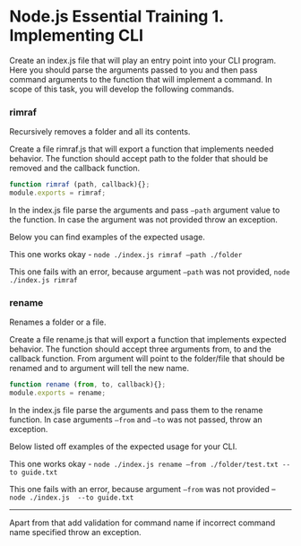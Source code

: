 # Node.js Essential Training 1. Implementing CLI

Create an index.js file that will play an entry point into your CLI program.
Here you should parse the arguments passed to you and then pass command arguments to the function that will implement a command.
In scope of this task, you will develop the following commands.

### rimraf

Recursively removes a folder and all its contents.

Create a file rimraf.js that will export a function that implements needed behavior.
The function should accept path to the folder that should be removed and the callback function.

```javascript
function rimraf (path, callback){};
module.exports = rimraf;
```

In the index.js file parse the arguments and pass `–path` argument value to the function.
In case the argument was not provided throw an exception.

Below you can find examples of the expected usage.

This one works okay - `node ./index.js rimraf –path ./folder`

This one fails with an error, because argument `–path` was not provided, `node ./index.js rimraf`

### rename

Renames a folder or a file.

Create a file rename.js that will export a function that implements expected behavior.
The function should accept three arguments from, to and the callback function.
From argument will point to the folder/file that should be renamed and to argument will tell the new name.

```javascript
function rename (from, to, callback){};
module.exports = rename;
```

In the index.js file parse the arguments and pass them to the rename function.
In case arguments `–from` and `–to` was not passed, throw an exception.

Below listed off examples of the expected usage for your CLI.

This one works okay - `node ./index.js rename –from ./folder/test.txt --to guide.txt`

This one fails with an error, because argument `–from` was not provided – `node ./index.js  --to guide.txt`

---

Apart from that add validation for command name if incorrect command name specified throw an exception. 